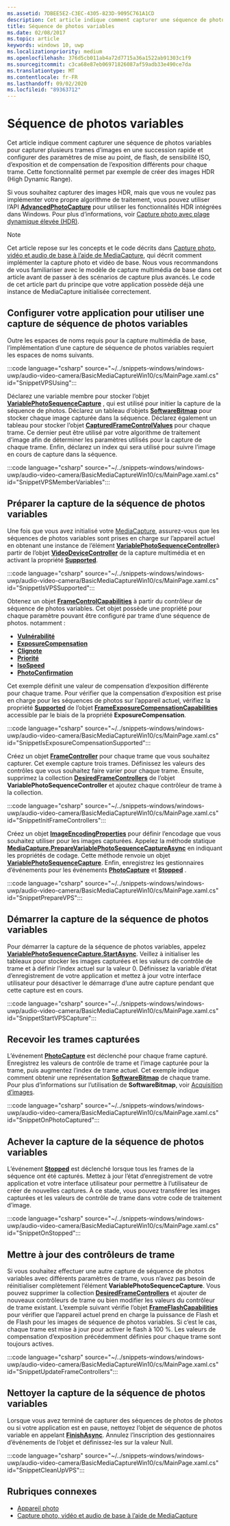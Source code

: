 ```yaml
---
ms.assetid: 7DBEE5E2-C3EC-4305-823D-9095C761A1CD
description: Cet article indique comment capturer une séquence de photos variables pour capturer plusieurs trames d’images en une succession rapide et configurer des paramètres de mise au point, de flash, de sensibilité ISO, d’exposition et de compensation de l’exposition différents pour chaque trame.
title: Séquence de photos variables
ms.date: 02/08/2017
ms.topic: article
keywords: windows 10, uwp
ms.localizationpriority: medium
ms.openlocfilehash: 376d5cb011ab4a72d7715a36a1522ab91303c1f9
ms.sourcegitcommit: c3ca68e87eb06971826087af59adb33e490ce7da
ms.translationtype: MT
ms.contentlocale: fr-FR
ms.lasthandoff: 09/02/2020
ms.locfileid: "89363712"
---
```

# <a name="variable-photo-sequence"></a>Séquence de photos variables



Cet article indique comment capturer une séquence de photos variables pour capturer plusieurs trames d’images en une succession rapide et configurer des paramètres de mise au point, de flash, de sensibilité ISO, d’exposition et de compensation de l’exposition différents pour chaque trame. Cette fonctionnalité permet par exemple de créer des images HDR (High Dynamic Range).

Si vous souhaitez capturer des images HDR, mais que vous ne voulez pas implémenter votre propre algorithme de traitement, vous pouvez utiliser l’API [**AdvancedPhotoCapture**](/uwp/api/Windows.Media.Capture.AdvancedPhotoCapture) pour utiliser les fonctionnalités HDR intégrées dans Windows. Pour plus d’informations, voir [Capture photo avec plage dynamique élevée (HDR)](high-dynamic-range-hdr-photo-capture.md).

> [!NOTE] 
> Cet article repose sur les concepts et le code décrits dans [Capture photo, vidéo et audio de base à l’aide de MediaCapture](basic-photo-video-and-audio-capture-with-MediaCapture.md), qui décrit comment implémenter la capture photo et vidéo de base. Nous vous recommandons de vous familiariser avec le modèle de capture multimédia de base dans cet article avant de passer à des scénarios de capture plus avancés. Le code de cet article part du principe que votre application possède déjà une instance de MediaCapture initialisée correctement.

## <a name="set-up-your-app-to-use-variable-photo-sequence-capture"></a>Configurer votre application pour utiliser une capture de séquence de photos variables

Outre les espaces de noms requis pour la capture multimédia de base, l’implémentation d’une capture de séquence de photos variables requiert les espaces de noms suivants.

:::code language="csharp" source="~/../snippets-windows/windows-uwp/audio-video-camera/BasicMediaCaptureWin10/cs/MainPage.xaml.cs" id="SnippetVPSUsing":::

Déclarez une variable membre pour stocker l’objet [**VariablePhotoSequenceCapture**](/uwp/api/Windows.Media.Capture.Core.VariablePhotoSequenceCapture) , qui est utilisé pour initier la capture de la séquence de photos. Déclarez un tableau d’objets [**SoftwareBitmap**](/uwp/api/Windows.Graphics.Imaging.SoftwareBitmap) pour stocker chaque image capturée dans la séquence. Déclarez également un tableau pour stocker l’objet [**CapturedFrameControlValues**](/uwp/api/Windows.Media.Capture.CapturedFrameControlValues) pour chaque trame. Ce dernier peut être utilisé par votre algorithme de traitement d’image afin de déterminer les paramètres utilisés pour la capture de chaque trame. Enfin, déclarez un index qui sera utilisé pour suivre l’image en cours de capture dans la séquence.

:::code language="csharp" source="~/../snippets-windows/windows-uwp/audio-video-camera/BasicMediaCaptureWin10/cs/MainPage.xaml.cs" id="SnippetVPSMemberVariables":::

## <a name="prepare-the-variable-photo-sequence-capture"></a>Préparer la capture de la séquence de photos variables

Une fois que vous avez initialisé votre [MediaCapture](./index.md), assurez-vous que les séquences de photos variables sont prises en charge sur l’appareil actuel en obtenant une instance de l’élément [**VariablePhotoSequenceController**](/uwp/api/Windows.Media.Devices.Core.VariablePhotoSequenceController)à partir de l’objet [**VideoDeviceController**](/uwp/api/Windows.Media.Devices.VideoDeviceController) de la capture multimédia et en activant la propriété [**Supported**](/uwp/api/windows.media.devices.core.variablephotosequencecontroller.supported).

:::code language="csharp" source="~/../snippets-windows/windows-uwp/audio-video-camera/BasicMediaCaptureWin10/cs/MainPage.xaml.cs" id="SnippetIsVPSSupported":::

Obtenez un objet [**FrameControlCapabilities**](/uwp/api/Windows.Media.Devices.Core.FrameControlCapabilities) à partir du contrôleur de séquence de photos variables. Cet objet possède une propriété pour chaque paramètre pouvant être configuré par trame d’une séquence de photos. notamment :

-   [**Vulnérabilité**](/uwp/api/windows.media.devices.core.framecontrolcapabilities.exposure)
-   [**ExposureCompensation**](/uwp/api/windows.media.devices.core.framecontrolcapabilities.exposurecompensation)
-   [**Clignote**](/uwp/api/windows.media.devices.core.framecontrolcapabilities.flash)
-   [**Priorité**](/uwp/api/windows.media.devices.core.framecontrolcapabilities.focus)
-   [**IsoSpeed**](/uwp/api/windows.media.devices.core.framecontrolcapabilities.isospeed)
-   [**PhotoConfirmation**](/uwp/api/windows.media.devices.core.framecontrolcapabilities.photoconfirmationsupported)

Cet exemple définit une valeur de compensation d’exposition différente pour chaque trame. Pour vérifier que la compensation d’exposition est prise en charge pour les séquences de photos sur l’appareil actuel, vérifiez la propriété [**Supported**](/uwp/api/windows.media.devices.exposurecompensationcontrol.supported) de l’objet [**FrameExposureCompensationCapabilities**](/uwp/api/Windows.Media.Devices.Core.FrameExposureCompensationCapabilities) accessible par le biais de la propriété **ExposureCompensation**.

:::code language="csharp" source="~/../snippets-windows/windows-uwp/audio-video-camera/BasicMediaCaptureWin10/cs/MainPage.xaml.cs" id="SnippetIsExposureCompensationSupported":::

Créez un objet [**FrameController**](/uwp/api/Windows.Media.Devices.Core.FrameController) pour chaque trame que vous souhaitez capturer. Cet exemple capture trois trames. Définissez les valeurs des contrôles que vous souhaitez faire varier pour chaque trame. Ensuite, supprimez la collection [**DesiredFrameControllers**](/uwp/api/windows.media.devices.core.variablephotosequencecontroller.desiredframecontrollers) de l’objet **VariablePhotoSequenceController** et ajoutez chaque contrôleur de trame à la collection.

:::code language="csharp" source="~/../snippets-windows/windows-uwp/audio-video-camera/BasicMediaCaptureWin10/cs/MainPage.xaml.cs" id="SnippetInitFrameControllers":::

Créez un objet [**ImageEncodingProperties**](/uwp/api/Windows.Media.MediaProperties.ImageEncodingProperties) pour définir l’encodage que vous souhaitez utiliser pour les images capturées. Appelez la méthode statique [**MediaCapture.PrepareVariablePhotoSequenceCaptureAsync**](/uwp/api/windows.media.capture.mediacapture.preparevariablephotosequencecaptureasync) en indiquant les propriétés de codage. Cette méthode renvoie un objet [**VariablePhotoSequenceCapture**](/uwp/api/Windows.Media.Capture.Core.VariablePhotoSequenceCapture). Enfin, enregistrez les gestionnaires d’événements pour les événements [**PhotoCapture**](/uwp/api/windows.media.capture.core.variablephotosequencecapture.photocaptured) et [**Stopped**](/uwp/api/windows.media.capture.core.variablephotosequencecapture.stopped) .

:::code language="csharp" source="~/../snippets-windows/windows-uwp/audio-video-camera/BasicMediaCaptureWin10/cs/MainPage.xaml.cs" id="SnippetPrepareVPS":::

## <a name="start-the-variable-photo-sequence-capture"></a>Démarrer la capture de la séquence de photos variables

Pour démarrer la capture de la séquence de photos variables, appelez [**VariablePhotoSequenceCapture.StartAsync**](/uwp/api/windows.media.capture.core.variablephotosequencecapture.startasync). Veillez à initialiser les tableaux pour stocker les images capturées et les valeurs de contrôle de trame et à définir l’index actuel sur la valeur 0. Définissez la variable d’état d’enregistrement de votre application et mettez à jour votre interface utilisateur pour désactiver le démarrage d’une autre capture pendant que cette capture est en cours.

:::code language="csharp" source="~/../snippets-windows/windows-uwp/audio-video-camera/BasicMediaCaptureWin10/cs/MainPage.xaml.cs" id="SnippetStartVPSCapture":::

## <a name="receive-the-captured-frames"></a>Recevoir les trames capturées

L’événement [**PhotoCapture**](/uwp/api/windows.media.capture.core.variablephotosequencecapture.photocaptured) est déclenché pour chaque frame capturé. Enregistrez les valeurs de contrôle de trame et l’image capturée pour la trame, puis augmentez l’index de trame actuel. Cet exemple indique comment obtenir une représentation [**SoftwareBitmap**](/uwp/api/Windows.Graphics.Imaging.SoftwareBitmap) de chaque trame. Pour plus d’informations sur l’utilisation de **SoftwareBitmap**, voir [Acquisition d’images](imaging.md).

:::code language="csharp" source="~/../snippets-windows/windows-uwp/audio-video-camera/BasicMediaCaptureWin10/cs/MainPage.xaml.cs" id="SnippetOnPhotoCaptured":::

## <a name="handle-the-completion-of-the-variable-photo-sequence-capture"></a>Achever la capture de la séquence de photos variables

L’événement [**Stopped**](/uwp/api/windows.media.capture.core.variablephotosequencecapture.stopped) est déclenché lorsque tous les frames de la séquence ont été capturés. Mettez à jour l’état d’enregistrement de votre application et votre interface utilisateur pour permettre à l’utilisateur de créer de nouvelles captures. À ce stade, vous pouvez transférer les images capturées et les valeurs de contrôle de trame dans votre code de traitement d’image.

:::code language="csharp" source="~/../snippets-windows/windows-uwp/audio-video-camera/BasicMediaCaptureWin10/cs/MainPage.xaml.cs" id="SnippetOnStopped":::

## <a name="update-frame-controllers"></a>Mettre à jour des contrôleurs de trame

Si vous souhaitez effectuer une autre capture de séquence de photos variables avec différents paramètres de trame, vous n’avez pas besoin de réinitialiser complètement l’élément **VariablePhotoSequenceCapture**. Vous pouvez supprimer la collection [**DesiredFrameControllers**](/uwp/api/windows.media.devices.core.variablephotosequencecontroller.desiredframecontrollers) et ajouter de nouveaux contrôleurs de trame ou bien modifier les valeurs du contrôleur de trame existant. L’exemple suivant vérifie l’objet [**FrameFlashCapabilities**](/uwp/api/Windows.Media.Devices.Core.FrameFlashCapabilities) pour vérifier que l’appareil actuel prend en charge la puissance de Flash et de Flash pour les images de séquence de photos variables. Si c’est le cas, chaque trame est mise à jour pour activer le flash à 100 %. Les valeurs de compensation d’exposition précédemment définies pour chaque trame sont toujours actives.

:::code language="csharp" source="~/../snippets-windows/windows-uwp/audio-video-camera/BasicMediaCaptureWin10/cs/MainPage.xaml.cs" id="SnippetUpdateFrameControllers":::

## <a name="clean-up-the-variable-photo-sequence-capture"></a>Nettoyer la capture de la séquence de photos variables

Lorsque vous avez terminé de capturer des séquences de photos de photos ou si votre application est en pause, nettoyez l’objet de séquence de photos variable en appelant [**FinishAsync**](/uwp/api/windows.media.capture.core.variablephotosequencecapture.finishasync). Annulez l’inscription des gestionnaires d’événements de l’objet et définissez-les sur la valeur Null.

:::code language="csharp" source="~/../snippets-windows/windows-uwp/audio-video-camera/BasicMediaCaptureWin10/cs/MainPage.xaml.cs" id="SnippetCleanUpVPS":::

## <a name="related-topics"></a>Rubriques connexes

* [Appareil photo](camera.md)
* [Capture photo, vidéo et audio de base à l’aide de MediaCapture](basic-photo-video-and-audio-capture-with-MediaCapture.md)
 

 
